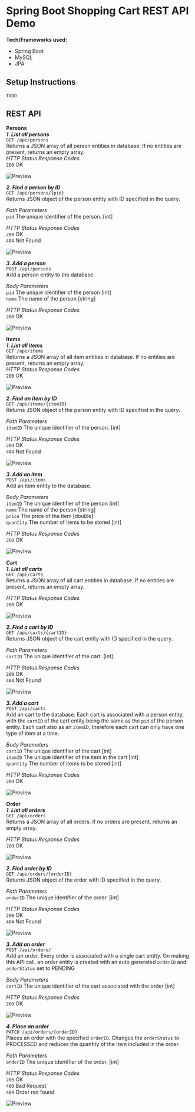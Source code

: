 # Spring Boot Shopping Cart REST API Demo
**Tech/Frameworks used:**
- Spring Boot
- MySQL
- JPA

## Setup Instructions
	TODO

## REST API

**Persons**  
_**1. List all persons**_   
`GET /api/persons`  
Returns a JSON array of all person entities in database. If no entities are present, returns an empty array.  
*HTTP Status Response Codes*   
`200` OK

![Preview](./Screenshots/FindAllPersons.png)

_**2. Find a person by ID**_   
`GET /api/persons/{pid}`   
Returns JSON object of the person entity with ID specified in the query.   

*Path Parameters*   
`pid` The unique identifier of the person. [int]   

*HTTP Status Response Codes*   
`200` OK   
`404` Not Found   

![Preview](./Screenshots/FindPersonByID.png)

_**3. Add a person**_   
`POST /api/persons`   
Add a person entity to the database.   

*Body Parameters*   
`pid` The unique identifier of the person [int]   
`name` The name of the person [string]   

*HTTP Status Response Codes*   
`200` OK   

![Preview](./Screenshots/AddPerson.png)

**Items**   
_**1. List all items**_   
`GET /api/items`   
Returns a JSON array of all item entities in database. If no entities are present, returns an empty array.   
*HTTP Status Response Codes*   
`200` OK   

![Preview](./Screenshots/FindAllItems.png)

_**2. Find an item by ID**_   
`GET /api/items/{itemID}`   
Returns JSON object of the person entity with ID specified in the query.   

*Path Parameters*   
`itemID` The unique identifier of the person. [int]   

*HTTP Status Response Codes*   
`200` OK   
`404` Not Found   

![Preview](./Screenshots/FindItemByID.png)

_**3. Add an item**_   
`POST /api/items`   
Add an item entity to the database.   

*Body Parameters*   
`itemID` The unique identifier of the person [int]    
`name` The name of the person [string]   
`price` The price of the item [double]   
`quantity` The number of items to be stored [int]   

*HTTP Status Response Codes*   
`200` OK   

![Preview](./Screenshots/AddItem.png)

**Cart**   
_**1. List all carts**_   
`GET /api/carts`   
Returns a JSON array of all cart entities in database. If no entities are present, returns an empty array.   

*HTTP Status Response Codes*    
`200` OK   

![Preview](./Screenshots/FindAllCarts.png)  

_**2. Find a cart by ID**_   
`GET /api/carts/{cartID}`   
Returns JSON object of the cart entity with ID specified in the query.   

*Path Parameters*   
`cartID` The unique identifier of the cart. [int]   

*HTTP Status Response Codes*   
`200` OK   
`404` Not Found   

![Preview](./Screenshots/FindCartByID.png)

_**3. Add a cart**_   
`POST /api/carts`   
Add an cart to the database. Each cart is associated with a person entity, with the `cartID` of the cart entity being the same as the `pid` of the person entity. Each cart also as an `itemID`, therefore each cart can only have one type of item at a time.   

*Body Parameters*   
`cartID` The unique identifier of the cart [int]   
`itemID` The unique identifier of the item in the cart [int]   
`quantity` The number of items to be stored [int]   

*HTTP Status Response Codes*   
`200` OK   

![Preview](./Screenshots/AddCart.png)

**Order**   
_**1. List all orders**_   
`GET /api/orders`   
Returns a JSON array of all orders. If no orders are present, returns an empty array.   

*HTTP Status Response Codes*   
`200` OK    

![Preview](./Screenshots/FindAllOrders.png)

_**2. Find order by ID**_   
`GET /api/orders/{orderID}`   
Returns JSON object of the order with ID specified in the query.   

*Path Parameters*   
`orderID` The unique identifier of the order. [int]   

*HTTP Status Response Codes*   
`200` OK   
`404` Not Found   

![Preview](./Screenshots/FindOrderByID.png)

_**3. Add an order**_   
`POST /api/orders/`   
Add an order. Every order is associated with a single cart entity. On making this API call, an order entity is created with an auto generated `orderID` and 	`orderStatus` set to PENDING   

*Body Parameters*   
`cartID` The unique identifier of the cart associated with the order [int]   

*HTTP Status Response Codes*   
`200` OK   

![Preview](./Screenshots/AddOrder.png)

_**4. Place an order**_   
`PATCH /api/orders/{orderID}`   
Places an order with the specified `orderID`. Changes the `orderStatus` to PROCESSED and reduces the quantity of the item included in the order.   

*Path Parameters*   
`orderID` The unique identifier of the order. [int]   

*HTTP Status Response Codes*   
`200` OK   
`400` Bad Request   
`404` Order not found   

![Preview](./Screenshots/PlaceOrder.png)


